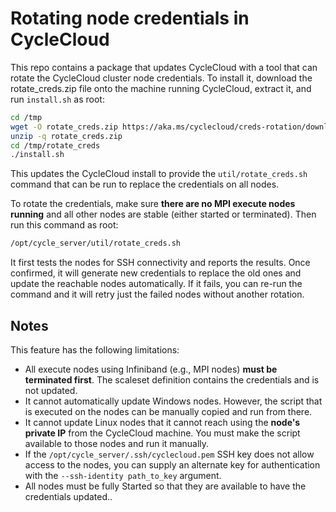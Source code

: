 # Rotating node credentials in CycleCloud

This repo contains a package that updates CycleCloud with a tool that can rotate the CycleCloud cluster node credentials. 
To install it, download the rotate_creds.zip file onto the machine running CycleCloud, extract it, and run `install.sh` as root:

``` bash
cd /tmp
wget -O rotate_creds.zip https://aka.ms/cyclecloud/creds-rotation/download
unzip -q rotate_creds.zip
cd /tmp/rotate_creds
./install.sh
```

This updates the CycleCloud install to provide the `util/rotate_creds.sh` command that can be run to replace the credentials on all nodes. 

To rotate the credentials, make sure **there are no MPI execute nodes running** and all other nodes are stable (either started or terminated). Then run this command as root:

``` bash
/opt/cycle_server/util/rotate_creds.sh
```

It first tests the nodes for SSH connectivity and reports the results. Once confirmed, it will generate new credentials to replace the old ones and update the reachable nodes automatically. If it fails, you can re-run the command and it will retry just the failed nodes without another rotation.

## Notes

This feature has the following limitations:
- All execute nodes using Infiniband (e.g., MPI nodes) **must be terminated first**. The scaleset definition contains the credentials and is not updated.
- It cannot automatically update Windows nodes. However, the script that is executed on the nodes can be manually copied and run from there.
- It cannot update Linux nodes that it cannot reach using the **node's private IP** from the CycleCloud machine. You must make the script available to those nodes and run it manually.
- If the `/opt/cycle_server/.ssh/cyclecloud.pem` SSH key does not allow access to the nodes, you can supply an alternate key for authentication with the `--ssh-identity path_to_key` argument.
- All nodes must be fully Started so that they are available to have the credentials updated..
